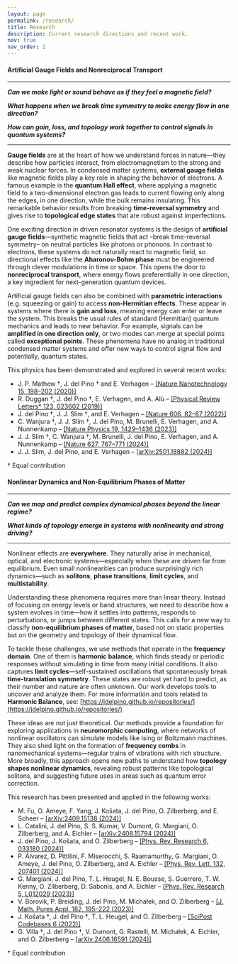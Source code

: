 ```yaml
---
layout: page
permalink: /research/
title: Research
description: Current research directions and recent work.  
nav: true
nav_order: 2
---
```



#### Artificial Gauge Fields and Nonreciprocal Transport

---

**_Can we make light or sound behave as if they feel a magnetic field?_**

**_What happens when we break time symmetry to make energy flow in one direction?_**

**_How can gain, loss, and topology work together to control signals in quantum systems?_**

---

**Gauge fields** are at the heart of how we understand forces in nature—they describe how particles interact, from electromagnetism to the strong and weak nuclear forces. In condensed matter systems, **external gauge fields** like magnetic fields play a key role in shaping the behavior of electrons. A famous example is the **quantum Hall effect**, where applying a magnetic field to a two-dimensional electron gas leads to current flowing only along the edges, in one direction, while the bulk remains insulating. This remarkable behavior results from breaking **time-reversal symmetry** and gives rise to **topological edge states** that are robust against imperfections.

One exciting direction in driven resonator systems is the design of **artificial gauge fields**—synthetic magnetic fields that act –break time-reversal symmetry– on neutral particles like photons or phonons. In contrast to electrons, these systems do not naturally react to magnetic field, so directional effects like the **Aharonov-Bohm phase** must be engineered through clever modulations in time or space. This opens the door to **nonreciprocal transport**, where energy flows preferentially in one direction, a key ingredient for next-generation quantum devices.

Artificial gauge fields can also be combined with **parametric interactions** (e.g. squeezing or gain) to access **non-Hermitian effects**. These appear in systems where there is **gain and loss**, meaning energy can enter or leave the system. This breaks the usual rules of standard (Hermitian) quantum mechanics and leads to new behavior. For example, signals can be **amplified in one direction only**, or two modes can merge at special points called **exceptional points**. These phenomena have no analog in traditional condensed matter systems and offer new ways to control signal flow and potentially, quantum states.

This physics has been demonstrated and explored in several recent works:
- J. P. Mathew †, J. del Pino † and E. Verhagen – [[Nature Nanotechnology 15, 198–202 (2020)]](https://www.nature.com/articles/s41565-019-0630-8)  
- R. Duggan †, J. del Pino †, E. Verhagen, and A. Alù – [[Physical Review Letters* 123, 023602 (2019)]](https://journals.aps.org/prl/abstract/10.1103/PhysRevLett.123.023602)  
- J. del Pino †, J. J. Slim †, and E. Verhagen – [[Nature 606, 82–87 (2022)]](https://www.nature.com/articles/s41586-022-04609-0)  
- C. Wanjura †, J. J. Slim †, J. del Pino, M. Brunelli, E. Verhagen, and A. Nunnenkamp – [[Nature Physics 19, 1429–1436 (2023)]](https://www.nature.com/articles/s41567-023-02128-x)  
- J. J. Slim †, C. Wanjura †, M. Brunelli, J. del Pino, E. Verhagen, and A. Nunnenkamp – [[Nature 627, 767–771 (2024)]](https://www.nature.com/articles/s41586-024-07174-w)  
- J. J. Slim, J. del Pino, and E. Verhagen – [[arXiv:2501.18882 (2024)]](https://arxiv.org/abs/2501.18882)

† Equal contribution



#### Nonlinear Dynamics and Non-Equilibrium Phases of Matter

---

**_Can we map and predict complex dynamical phases beyond the linear regime?_**  

**_What kinds of topology emerge in systems with nonlinearity and strong driving?_**

---

Nonlinear effects are **everywhere**. They naturally arise in mechanical, optical, and electronic systems—especially when these are driven far from equilibrium. Even small nonlinearities can produce surprisingly rich dynamics—such as **solitons**, **phase transitions**, **limit cycles**, and **multistability**. 

Understanding these phenomena requires more than linear theory. Instead of focusing on energy levels or band structures, we need to describe how a system evolves in time—how it settles into patterns, responds to perturbations, or jumps between different states. This calls for a new way to classify **non-equilibrium phases of matter**, based not on static properties but on the geometry and topology of their dynamical flow.

To tackle these challenges, we use methods that operate in the **frequency domain**. One of them is **harmonic balance**, which finds steady or periodic responses without simulating in time from many initial conditions. It also captures **limit cycles**—self-sustained oscillations that spontaneously break **time-translation symmetry**. These states are robust yet hard to predict, as their number and nature are often unknown. Our work develops tools to uncover and analyze them. For more information and tools related to **Harmonic Balance**, see: [https://jdelpino.github.io/repositories/](https://jdelpino.github.io/repositories/)

These ideas are not just theoretical. Our methods provide a foundation for exploring applications in **neuromorphic computing**, where networks of nonlinear oscillators can simulate models like Ising or Boltzmann machines. They also shed light on the formation of **frequency combs** in nanomechanical systems—regular trains of vibrations with rich structure. More broadly, this approach opens new paths to understand how **topology shapes nonlinear dynamics**, revealing robust patterns like topological solitons, and suggesting future uses in areas such as quantum error correction.

This research has been presented and applied in the following works:

- M. Fu, O. Ameye, F. Yang, J. Košata, J. del Pino, O. Zilberberg, and E. Scheer – [[arXiv:2409.15138 (2024)]](https://arxiv.org/abs/2409.15138)  
- L. Catalini, J. del Pino, S. S. Kumar, V. Dumont, G. Margiani, O. Zilberberg, and A. Eichler – [[arXiv:2408.15794 (2024)]](https://arxiv.org/abs/2408.15794)  
- J. del Pino, J. Košata, and O. Zilberberg – [[Phys. Rev. Research 6, 033180 (2024)]](https://journals.aps.org/prresearch/abstract/10.1103/PhysRevResearch.6.033180)  
- P. Álvarez, D. Pittilini, F. Miserocchi, S. Raamamurthy, G. Margiani, O. Ameye, J. del Pino, O. Zilberberg, and A. Eichler – [[Phys. Rev. Lett. 132, 207401 (2024)]](https://journals.aps.org/prl/abstract/10.1103/PhysRevLett.132.207401)  
- G. Margiani, J. del Pino, T. L. Heugel, N. E. Bousse, S. Guerrero, T. W. Kenny, O. Zilberberg, D. Sabonis, and A. Eichler – [[Phys. Rev. Research 5, L012029 (2023)]](https://journals.aps.org/prresearch/abstract/10.1103/PhysRevResearch.5.L012029)  
- V. Borovik, P. Breiding, J. del Pino, M. Michałek, and O. Zilberberg – [[J. Math. Pures Appl. 182, 195–222 (2023)]](https://doi.org/10.1016/j.matpur.2023.03.002)  
- J. Košata †, J. del Pino †, T. L. Heugel, and O. Zilberberg – [[SciPost Codebases 6 (2022)]](https://scipost.org/codebases.6)  
- G. Villa †, J. del Pino †, V. Dumont, G. Rastelli, M. Michałek, A. Eichler, and O. Zilberberg – [[arXiv:2406.16591 (2024)]](https://arxiv.org/abs/2406.16591)

† Equal contribution
